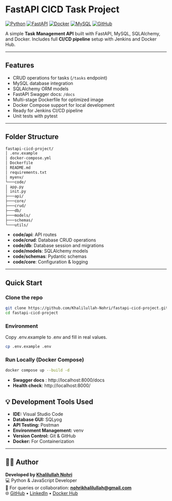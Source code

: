 # FastAPI CICD Task Project

[![Python](https://img.shields.io/badge/Python-3.11-blue.svg)](https://www.python.org/)
[![FastAPI](https://img.shields.io/badge/FastAPI-0.100.0-brightgreen)](https://fastapi.tiangolo.com/)
[![Docker](https://img.shields.io/badge/Docker-20.10-blue)](https://www.docker.com/)
[![MySQL](https://img.shields.io/badge/MySQL-8.0-orange)](https://www.mysql.com/)
[![GitHub](https://img.shields.io/badge/GitHub-Khalilullah-Nohri-181717)](https://github.com/Khalilullah-Nohri/fastapi-cicd-project)

A simple **Task Management API** built with FastAPI, MySQL, SQLAlchemy, and Docker. Includes full **CI/CD pipeline** setup with Jenkins and Docker Hub.

---

## Features

- CRUD operations for tasks (`/tasks` endpoint)
- MySQL database integration
- SQLAlchemy ORM models
- FastAPI Swagger docs: `/docs`
- Multi-stage Dockerfile for optimized image
- Docker Compose support for local development
- Ready for Jenkins CI/CD pipeline
- Unit tests with pytest

---

## Folder Structure

```bash
fastapi-cicd-project/
│ .env.example
│ docker-compose.yml
│ Dockerfile
│ README.md
│ requirements.txt
│ myenv/
└───code/
│ app.py
│ init.py
├───api/
├───core/
├───crud/
├───db/
├───models/
├───schemas/
└───utils/
```


- **code/api**: API routes
- **code/crud**: Database CRUD operations
- **code/db**: Database session and migrations
- **code/models**: SQLAlchemy models
- **code/schemas**: Pydantic schemas
- **code/core**: Configuration & logging

---

## Quick Start

### **Clone the repo**
```bash
git clone https://github.com/Khalilullah-Nohri/fastapi-cicd-project.git
cd fastapi-cicd-project
```
### Environment
Copy .env.example to .env and fill in real values.

```bash
cp .env.example .env
```

### Run Locally (Docker Compose)
```bash
docker compose up --build -d
```

- **Swagger docs** : http://localhost:8000/docs
- **Health check**: http://localhost:8000/



## 💡 Development Tools Used

- **IDE:** Visual Studio Code  
- **Database GUI:** SQLyog  
- **API Testing:** Postman  
- **Environment Management:** venv  
- **Version Control:** Git & GitHub  
- **Docker:** For Containerization
---

## 👨‍💻 Author

**Developed by [Khalilullah Nohri](https://www.linkedin.com/in/khalilullah-dev)**  
💻 Python & JavaScript Developer  
📩 For queries or collaboration: **nohrikhalilullah@gmail.com**  
🌐 [GitHub](https://github.com/Khalilullah-Nohri) • [LinkedIn](https://www.linkedin.com/in/khalilullah-dev) • [Docker Hub](https://hub.docker.com/u/khalilullah59) 


